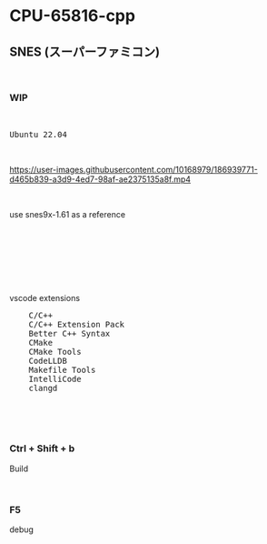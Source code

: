 # CPU-65816-cpp

## SNES (スーパーファミコン)

<br>

### WIP

<br>

<pre>
Ubuntu 22.04
</pre>

<br>


https://user-images.githubusercontent.com/10168979/186939771-d465b839-a3d9-4ed7-98af-ae2375135a8f.mp4


<br>

use snes9x-1.61 as a reference

<br><br><br><br><br><br>

vscode extensions

<pre>
    C/C++
    C/C++ Extension Pack
    Better C++ Syntax
    CMake
    CMake Tools
    CodeLLDB
    Makefile Tools
    IntelliCode
    clangd
</pre>

<br><br><br>

### Ctrl + Shift + b

Build

<br>

### F5

debug

<br><br><br><br><br><br><br><br><br><br>
